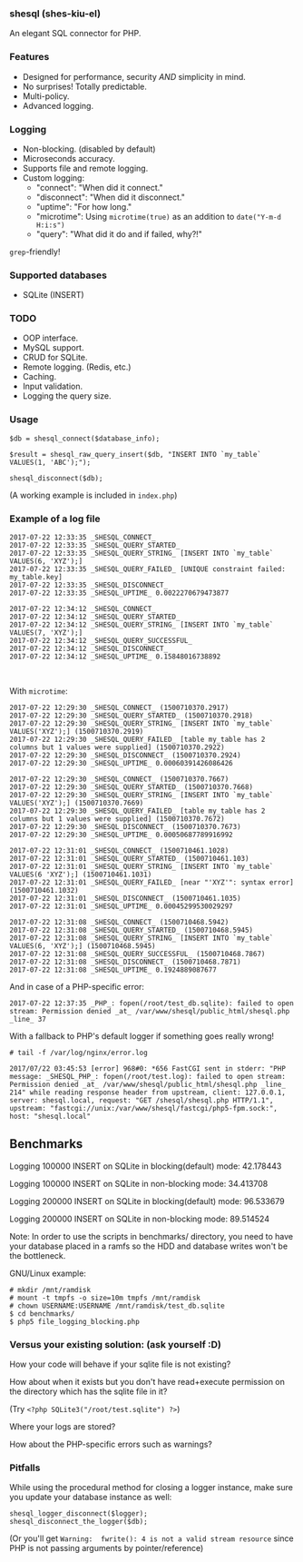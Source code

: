 ### shesql (shes-kiu-el)
An elegant SQL connector for PHP.

### Features
 - Designed for performance, security *AND* simplicity in mind.
 - No surprises! Totally predictable.
 - Multi-policy.
 - Advanced logging.

### Logging
 - Non-blocking. (disabled by default)
 - Microseconds accuracy.
 - Supports file and remote logging.
 - Custom logging: 
   - "connect": "When did it connect."
   - "disconnect": "When did it disconnect."
   - "uptime": "For how long."
   - "microtime": Using `microtime(true)` as an addition to `date("Y-m-d H:i:s")`
   - "query": "What did it do and if failed, why?!"

`grep`-friendly!

### Supported databases
 - SQLite (INSERT)

### TODO
 - OOP interface.
 - MySQL support.
 - CRUD for SQLite.
 - Remote logging. (Redis, etc.)
 - Caching.
 - Input validation.
 - Logging the query size.

### Usage
```
$db = shesql_connect($database_info);

$result = shesql_raw_query_insert($db, "INSERT INTO `my_table` VALUES(1, 'ABC');");

shesql_disconnect($db);
```
(A working example is included in `index.php`)

### Example of a log file
```
2017-07-22 12:33:35 _SHESQL_CONNECT_
2017-07-22 12:33:35 _SHESQL_QUERY_STARTED_
2017-07-22 12:33:35 _SHESQL_QUERY_STRING_ [INSERT INTO `my_table` VALUES(6, 'XYZ');]
2017-07-22 12:33:35 _SHESQL_QUERY_FAILED_ [UNIQUE constraint failed: my_table.key]
2017-07-22 12:33:35 _SHESQL_DISCONNECT_
2017-07-22 12:33:35 _SHESQL_UPTIME_ 0.0022270679473877

2017-07-22 12:34:12 _SHESQL_CONNECT_
2017-07-22 12:34:12 _SHESQL_QUERY_STARTED_
2017-07-22 12:34:12 _SHESQL_QUERY_STRING_ [INSERT INTO `my_table` VALUES(7, 'XYZ');]
2017-07-22 12:34:12 _SHESQL_QUERY_SUCCESSFUL_
2017-07-22 12:34:12 _SHESQL_DISCONNECT_
2017-07-22 12:34:12 _SHESQL_UPTIME_ 0.15848016738892
```
<br/>

With `microtime`:
```
2017-07-22 12:29:30 _SHESQL_CONNECT_ (1500710370.2917)
2017-07-22 12:29:30 _SHESQL_QUERY_STARTED_ (1500710370.2918)
2017-07-22 12:29:30 _SHESQL_QUERY_STRING_ [INSERT INTO `my_table` VALUES('XYZ');] (1500710370.2919)
2017-07-22 12:29:30 _SHESQL_QUERY_FAILED_ [table my_table has 2 columns but 1 values were supplied] (1500710370.2922)
2017-07-22 12:29:30 _SHESQL_DISCONNECT_ (1500710370.2924)
2017-07-22 12:29:30 _SHESQL_UPTIME_ 0.00060391426086426

2017-07-22 12:29:30 _SHESQL_CONNECT_ (1500710370.7667)
2017-07-22 12:29:30 _SHESQL_QUERY_STARTED_ (1500710370.7668)
2017-07-22 12:29:30 _SHESQL_QUERY_STRING_ [INSERT INTO `my_table` VALUES('XYZ');] (1500710370.7669)
2017-07-22 12:29:30 _SHESQL_QUERY_FAILED_ [table my_table has 2 columns but 1 values were supplied] (1500710370.7672)
2017-07-22 12:29:30 _SHESQL_DISCONNECT_ (1500710370.7673)
2017-07-22 12:29:30 _SHESQL_UPTIME_ 0.00050687789916992

2017-07-22 12:31:01 _SHESQL_CONNECT_ (1500710461.1028)
2017-07-22 12:31:01 _SHESQL_QUERY_STARTED_ (1500710461.103)
2017-07-22 12:31:01 _SHESQL_QUERY_STRING_ [INSERT INTO `my_table` VALUES(6 'XYZ');] (1500710461.1031)
2017-07-22 12:31:01 _SHESQL_QUERY_FAILED_ [near "'XYZ'": syntax error] (1500710461.1032)
2017-07-22 12:31:01 _SHESQL_DISCONNECT_ (1500710461.1035)
2017-07-22 12:31:01 _SHESQL_UPTIME_ 0.00045299530029297

2017-07-22 12:31:08 _SHESQL_CONNECT_ (1500710468.5942)
2017-07-22 12:31:08 _SHESQL_QUERY_STARTED_ (1500710468.5945)
2017-07-22 12:31:08 _SHESQL_QUERY_STRING_ [INSERT INTO `my_table` VALUES(6, 'XYZ');] (1500710468.5945)
2017-07-22 12:31:08 _SHESQL_QUERY_SUCCESSFUL_ (1500710468.7867)
2017-07-22 12:31:08 _SHESQL_DISCONNECT_ (1500710468.7871)
2017-07-22 12:31:08 _SHESQL_UPTIME_ 0.1924889087677
```

And in case of a PHP-specific error:
```
2017-07-22 12:37:35 _PHP_: fopen(/root/test_db.sqlite): failed to open stream: Permission denied _at_ /var/www/shesql/public_html/shesql.php _line_ 37
```

With a fallback to PHP's default logger if something goes really wrong!
```
# tail -f /var/log/nginx/error.log

2017/07/22 03:45:53 [error] 968#0: *656 FastCGI sent in stderr: "PHP message: _SHESQL_PHP_: fopen(/root/test.log): failed to open stream: Permission denied _at_ /var/www/shesql/public_html/shesql.php _line_ 214" while reading response header from upstream, client: 127.0.0.1, server: shesql.local, request: "GET /shesql/shesql.php HTTP/1.1", upstream: "fastcgi://unix:/var/www/shesql/fastcgi/php5-fpm.sock:", host: "shesql.local"

```

## Benchmarks

Logging 100000 INSERT on SQLite in blocking(default) mode: 42.178443

Logging 100000 INSERT on SQLite in non-blocking mode: 34.413708
<br/>

Logging 200000 INSERT on SQLite in blocking(default) mode: 96.533679

Logging 200000 INSERT on SQLite in non-blocking mode: 89.514524

Note: In order to use the scripts in benchmarks/ directory, you need to have your database placed in a ramfs so the HDD and database writes won't be the bottleneck.

GNU/Linux example:
```
# mkdir /mnt/ramdisk
# mount -t tmpfs -o size=10m tmpfs /mnt/ramdisk
# chown USERNAME:USERNAME /mnt/ramdisk/test_db.sqlite
$ cd benchmarks/
$ php5 file_logging_blocking.php
```

### Versus your existing solution: (ask yourself :D)
How your code will behave if your sqlite file is not existing?

How about when it exists but you don't have read+execute permission on the directory which has the sqlite file in it?

(Try `<?php SQLite3("/root/test.sqlite") ?>`)
<br />

Where your logs are stored?

How about the PHP-specific errors such as warnings?


### Pitfalls
While using the procedural method for closing a logger instance, make sure you update your database instance as well:
```
shesql_logger_disconnect($logger);
shesql_disconnect_the_logger($db);

```
(Or you'll get `Warning:  fwrite(): 4 is not a valid stream resource` since PHP is not passing arguments by pointer/reference)

